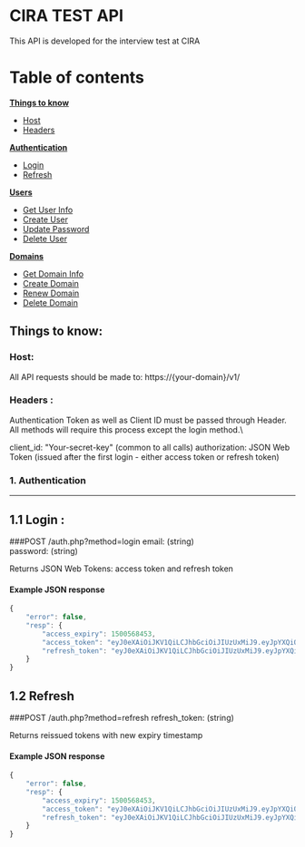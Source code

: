 CIRA TEST API
=================

This API is developed for the interview test at CIRA

Table of contents
=================

**[Things to know](#things-to-know)**
  * [Host](#host)
  * [Headers](#headers)

**[Authentication](#authentication)**
  * [Login](#login)
  * [Refresh](#refresh)
 
**[Users](#users)**
  * [Get User Info](#get-user-info)
  * [Create User](#create-user)
  * [Update Password](#update-password)
  * [Delete User](#delete-user)

**[Domains](#domains)**
  * [Get Domain Info](#get-domain-info)
  * [Create Domain](#create-domain)
  * [Renew Domain](#renew-domain)
  * [Delete Domain](#delete-domain)


Things to know:
---------------

### Host:
All API requests should be made to: https://{your-domain}/v1/

### Headers :
Authentication Token as well as Client ID must be passed through Header. All methods will require this process except the login method.\

client_id: "Your-secret-key" (common to all calls)
authorization: JSON Web Token (issued after the first login - either access token or refresh token)

### 1. Authentication
-----------------------------

## 1.1 Login :  
###POST /auth.php?method=login
email: (string)\
password: (string)

Returns JSON Web Tokens: access token and refresh token

#### Example JSON response
```javascript
{
    "error": false,
    "resp": {
        "access_expiry": 1500568453,
        "access_token": "eyJ0eXAiOiJKV1QiLCJhbGciOiJIUzUxMiJ9.eyJpYXQiOjE1MDA1NjEyNDMsImp0aSI6IkgxWloxb0ZxT1ZIVEtiRkhVbUtcL2VLbHVIcGRXenplSnFnQnM1M3JJR0lNPSIsImlzcyI6Imh0dHA6XC9cL2xvY2FsaG9zdFwvcGhwLWNpcmEtdGVzdC1hcGlcLyIsIm5iZiI6MTUwMDU2MTI1MywiZXhwIjoxNTAwNTY4NDUzLCJkYXRhIjp7ImlkIjoiMSIsImZpcnN0bmFtZSI6Ik1pbiIsImxhc3RuYW1lIjoiS2ltIn19.OjiKM4yb3UpnmrDvii4IjdWGp_pe1tCPB_8KplWY6AhlihZpZxPGQiyJAJnHSXuIuZqVxCf1U003ebYxzxdVag",
        "refresh_token": "eyJ0eXAiOiJKV1QiLCJhbGciOiJIUzUxMiJ9.eyJpYXQiOjE1MDA1NjEyNDMsImp0aSI6ImRhYXh2MkkrcmhObmpqRUNpdllKUjBTMDV6d1g5a3JOZDNRQXhva1dtQ2M9IiwiaXNzIjoiaHR0cDpcL1wvbG9jYWxob3N0XC9waHAtY2lyYS10ZXN0LWFwaVwvIiwibmJmIjoxNTAwNTYxMjUzLCJleHAiOjE1MDA1OTg0NTMsImRhdGEiOnsiaWQiOiIxIiwiZmlyc3RuYW1lIjoiTWluIiwibGFzdG5hbWUiOiJLaW0ifX0.FhtTpOEpKDfgVfHsWlYW3ehEYvyrOP4EwKwTE9_PqP1OOgjz7bVEjuGAkva8Q8TU1bHrCEu8ETZyiYZP3tRrJw"
    }
}
```


## 1.2 Refresh
###POST /auth.php?method=refresh
refresh_token: (string)

Returns reissued tokens with new expiry timestamp

#### Example JSON response
```javascript
{
    "error": false,
    "resp": {
        "access_expiry": 1500568453,
        "access_token": "eyJ0eXAiOiJKV1QiLCJhbGciOiJIUzUxMiJ9.eyJpYXQiOjE1MDA1NjEyNDMsImp0aSI6IkgxWloxb0ZxT1ZIVEtiRkhVbUtcL2VLbHVIcGRXenplSnFnQnM1M3JJR0lNPSIsImlzcyI6Imh0dHA6XC9cL2xvY2FsaG9zdFwvcGhwLWNpcmEtdGVzdC1hcGlcLyIsIm5iZiI6MTUwMDU2MTI1MywiZXhwIjoxNTAwNTY4NDUzLCJkYXRhIjp7ImlkIjoiMSIsImZpcnN0bmFtZSI6Ik1pbiIsImxhc3RuYW1lIjoiS2ltIn19.OjiKM4yb3UpnmrDvii4IjdWGp_pe1tCPB_8KplWY6AhlihZpZxPGQiyJAJnHSXuIuZqVxCf1U003ebYxzxdVag",
        "refresh_token": "eyJ0eXAiOiJKV1QiLCJhbGciOiJIUzUxMiJ9.eyJpYXQiOjE1MDA1NjEyNDMsImp0aSI6ImRhYXh2MkkrcmhObmpqRUNpdllKUjBTMDV6d1g5a3JOZDNRQXhva1dtQ2M9IiwiaXNzIjoiaHR0cDpcL1wvbG9jYWxob3N0XC9waHAtY2lyYS10ZXN0LWFwaVwvIiwibmJmIjoxNTAwNTYxMjUzLCJleHAiOjE1MDA1OTg0NTMsImRhdGEiOnsiaWQiOiIxIiwiZmlyc3RuYW1lIjoiTWluIiwibGFzdG5hbWUiOiJLaW0ifX0.FhtTpOEpKDfgVfHsWlYW3ehEYvyrOP4EwKwTE9_PqP1OOgjz7bVEjuGAkva8Q8TU1bHrCEu8ETZyiYZP3tRrJw"
    }
}
```



